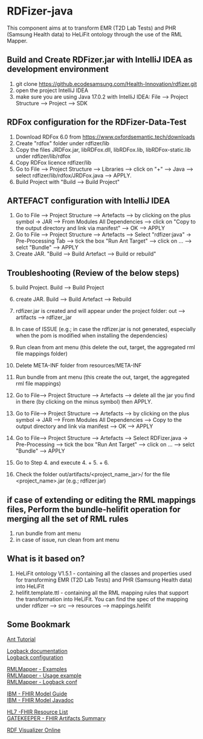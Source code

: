 # RDFizer-java <!-- omit in toc -->

This component aims at to transform EMR (T2D Lab Tests) and PHR (Samsung Health data) to HeLiFit ontology through the use of the RML Mapper.



## Build and Create RDFizer.jar with IntelliJ IDEA as development environment

1. git clone https://github.ecodesamsung.com/Health-Innovation/rdfizer.git
2. open the project IntelliJ IDEA
3. make sure you are using Java 17.0.2 with IntelliJ IDEA: File --> Project Structure --> Project --> SDK

## RDFox configuration for the RDFizer-Data-Test
1. Download RDFox 6.0 from https://www.oxfordsemantic.tech/downloads
2. Create "rdfox" folder under rdfizer/lib
3. Copy the files JRDFox.jar, libRDFox.dll, libRDFox.lib, libRDFox-static.lib under rdfizer/lib/rdfox
4. Copy RDFox licence rdfizer/lib
5. Go to File --> Project Structure --> Libraries --> click on "+" --> Java --> select rdfizer/lib/rdfox/JRDFox.java --> APPLY.
6. Build Project with "Build --> Build Project"


## ARTEFACT configuration with IntelliJ IDEA
1. Go to File --> Project Structure --> Artefacts --> by clicking on the plus symbol -> JAR --> From Modules All Dependencies --> click on "Copy to the output directory and link via manifest"  --> OK --> APPLY
2. Go to File --> Project Structure --> Artefacts --> Select "rdfizer:java" -> Pre-Processing Tab --> tick the box "Run Ant Target" --> click on ... --> selct "Bundle" --> APPLY
3. Create JAR. "Build --> Build Artefact --> Build or rebuild"

## Troubleshooting (Review of the below steps)
5. build Project. Build --> Build Project
6. create JAR. Build --> Build Artefact --> Rebuild
7. rdfizer.jar is created and will appear under the project folder: out --> artifacts --> rdfizer_jar

7. In case of ISSUE (e.g.; in case the rdfizer.jar is not generated, especially when the pom is modified when installing the dependencies)
8. Run clean from ant menu (this delete the out, target, the aggregated rml file mappings folder)
9. Delete META-INF folder from resources/META-INF
10. Run bundle from ant menu (this create the out, target, the aggregated rml file mappings)
11. Go to File--> Project Structure --> Artefacts --> delete all the jar  you find in there (by clicking on the minus symbol) then APPLY. 
12. Go to File--> Project Structure --> Artefacts --> by clicking on the plus symbol -> JAR --> From Modules All Dependencies --> Copy to the output directory and link via manifest --> OK --> APPLY
13. Go to File--> Project Structure --> Artefacts --> Select RDFizer.java -> Pre-Processing --> tick the box "Run Ant Target" --> click on ... --> selct "Bundle" --> APPLY
14. Go to Step 4. and execute 4. + 5. + 6.
15. Check the folder out/artifacts/<project_name_jar>/ for the file <project_name>.jar (e.g.; rdfizer.jar)

## if case of extending or editing the RML mappings files, Perform the bundle-helifit operation for merging all the set of RML rules
1. run bundle from ant menu
2. in case of issue, run clean from ant menu

## What is it based on?
1. HeLiFit ontology V1.5.1 - containing all the classes and properties used for transforming EMR (T2D Lab Tests) and PHR (Samsung Health data) into HeLiFit
2. helifit.template.ttl - containing all the RML mapping rules that support the transformation into HeLiFit. You can find the spec of the mapping under rdfizer --> src --> resources --> mappings.helifit


## Some Bookmark

[Ant Tutorial](https://www.javaguicodexample.com/antworksheet3.html)

[Logback documentation](https://logback.qos.ch/documentation.html)  
[Logback configuration](https://logback.qos.ch/manual/configuration.html)

[RMLMapper - Examples](https://github.com/RMLio/rmlmapper-java/tree/master/src/test/java/be/ugent/rml)  
[RMLMapper - Usage example](https://github.com/RMLio/rmlmapper-java/blob/master/src/test/java/be/ugent/rml/readme/ReadmeTest.java)  
[RMLMapper - Logback conf](https://github.com/RMLio/rmlmapper-java/blob/master/src/test/resources/logback.xml)

[IBM - FHIR Model Guide](https://ibm.github.io/FHIR/guides/FHIRModelGuide)  
[IBM - FHIR Model Javadoc](https://ibm.github.io/FHIR/javadocs/latest/overview-summary.html)

[HL7 -FHIR Resource List](https://hl7.org/fhir/2021may/resourcelist.html)  
[GATEKEEPER - FHIR Artifacts Summary](https://build.fhir.org/ig/gatekeeper-project/gk-fhir-ig/artifacts.html)

[RDF Visualizer Online](https://issemantic.net/rdf-visualizer)
